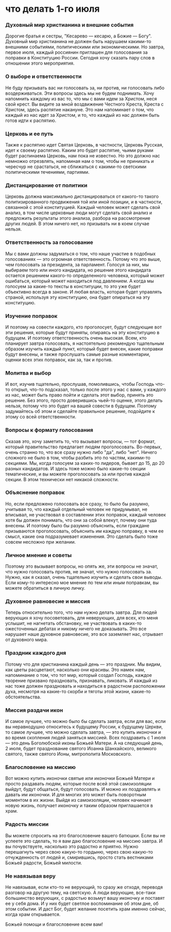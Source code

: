 # что делать 1-го июля

### Духовный мир христианина и внешние события  
Дорогие братья и сестры, "Кесарево — кесарю, а Божие — Богу". Духовный мир христианина не должен быть нарушаем какими-то внешними событиями, политическими или экономическими. Но завтра, первое июля, каждый россиянин приглашен для голосования за поправки в Конституцию России. Сегодня хочу сказать пару слов в отношении этого мероприятия.  

### О выборе и ответственности  
Не буду призывать вас ни голосовать за, ни против, ни голосовать либо воздерживаться. Эти вопросы здесь мы не будем поднимать. Хочу напомнить каждому из вас то, что мы с вами идем за Христом, неся свой крест. Вы видите за мной воздвижение Честного Креста, Креста с Христом, здесь распятие накануне. Это нам напоминает о том, что каждый из нас идет за Христом, и то, что каждый из нас должен быть готов идти к распятию.  

### Церковь и ее путь  
Также к распятию идет Святая Церковь, в частности, Церковь Русская, идет к своему распятию. Каким это будет распятие, чьими руками будет распинаема Церковь, нам пока не известно. Но это должно нас немножко отрезвлять, напоминая нам о том, чтобы не приникать и чересчур не срастаться, не сближаться с какими-то светскими политическими течениями, партиями.  

### Дистанцирование от политики  
Церковь должна максимально дистанцироваться от какого-то такого политизированного продвижения той или иной позиции, и в частности, связанной с этой конституцией. Каждый человек может сделать свой анализ, в том числе церковные люди могут сделать свой анализ и предложить результаты этого анализа, разбора на рассмотрение других людей. В этом ничего нет, но призывать ни в коем случае нельзя.  

### Ответственность за голосование  
Мы с вами должны задуматься о том, что наше участие в подобных голосованиях — это огромная ответственность. Потому что это выше, чем голосовать за президента, за парламент. Голосуя за них, мы выбираем того или иного кандидата, но решение этого кандидата остается решением какого-то определенного человека, который может ошибаться, который может находиться под давлением. А когда мы голосуем за какие-то тексты в конституции, то это уже будет объективно всегда в законе. И любая власть, которая будет управлять страной, используя эту конституцию, она будет опираться на эту конституцию.  

### Изучение поправок  
И поэтому на совести каждого, кто проголосует, будут следующие вот эти решения, которые будут приняты, опираясь на эту конституцию в будущем. И поэтому ответственность очень высокая. Всем, кто планирует завтра голосовать, я настоятельно рекомендую тщательным образом изучить каждый пункт, который будет внесен, какие поправки будут внесены, и также прослушать самые разные комментарии, оценки всех этих поправок, как за, так и против.  

### Молитва и выбор  
И вот, изучив тщательно, прослушав, помолившись, чтобы Господь что-то открыл, что-то подсказал, только после этого у нас с вами, у каждого из нас, может быть право пойти и сделать этот выбор, принять это решение. Без этого, просто доверившись чьей-то оценке, этого делать нельзя, потому что это будет на вашей совести в будущем. Поэтому задумайтесь об этом и сделайте правильное решение, подойдите к этому со всей ответственности.  

### Вопросы к формату голосования  
Сказав это, хочу заметить то, что вызывает вопросы, — тот формат, который правительство предлагает людям проголосовать. Во-первых, очень странно то, что все сразу нужно либо "да", либо "нет". Ничего сложного не было в том, чтобы разбить это по частям, какими-то секциями. Мы, когда голосуем за каких-то лидеров, бывает до 15, до 20 разных кандидатов. И здесь тоже можно было какие-то секции тематические, и вы можете проголосовать за или против каждой секции. В этом технически нет никакой сложности.  

### Объяснение поправок  
Но, если предложено голосовать все сразу, то было бы разумно, учитывая то, что каждый отдельный человек не придумывал, не вписывал, не участвовал в составлении этих поправок, каждый человек хотя бы должен понимать, что они за собой влекут, почему они туда внесены. И поэтому было бы разумно объяснить, если граждане призываются проголосовать, объяснить им каждую поправку, в чем ее смысл, какие она подразумевает изменения. Это сделать было тоже совсем несложно при желании.  

### Личное мнение и советы  
Поэтому это вызывает вопросы, но опять же, эти вопросы не значат, что нужно голосовать против, не значат, что нужно голосовать за. Нужно, как я сказал, очень тщательно изучить и сделать свои выводы. Если кому-то интересно мое мнение по тем или иным поправкам, вы можете обратиться в личную личку.  

### Духовное равновесие и миссия  
Теперь относительно того, что нам нужно делать завтра. Для людей верующих я хочу посоветовать, для неверующих, для всех, кто меня услышит, не нагнетать обстановку, не участвовать в каких-то ожесточенных дебатах и никому ничего не доказывать. Это все нарушает наше духовное равновесие, это все заземляет нас, отрывает от духовного мира.  

### Праздник каждого дня  
Потому что для христианина каждый день — это праздник. Мы видим, как цветы расцветают, насколько они красивы. Это намек нам, напоминание о том, что тот мир, который создал Господь, каждое творение призвано праздновать, признавать, ликовать. И каждый из нас тоже должен праздновать и находиться в радостном расположении духа, несмотря на какие-то скорби и тяготы этой жизни, какие-то обстоятельства.  

### Миссия раздачи икон  
И самое лучшее, что можно было бы сделать завтра, если для вас, если вы неравнодушно относитесь к будущему России, к будущему Церкви, то самое лучшее, что можно сделать завтра, — это купить иконочки и во время скопления людей заняться миссией. Всех поздравить с 1 июля — это день Боголюбской иконы Божьей Матери. А на следующий день, 2 июля, будет празднование святого Иоанна Шанхайского, великого святого, также святого Ионы, митрополита Московского.  

### Благословение на миссию  
Вот можно купить иконочки святые или иконочки Божьей Матери и просто раздавать людям, которые после всей этой самоизоляции выйдут, будут общаться, будут голосовать. И можно их поздравлять и давать им иконочки. И для многих это может быть поворотным моментом в их жизни. Выйдя из самоизоляции, человек начинает новую жизнь, получает иконочку и таким образом приглашается в храм.  

### Радость миссии  
Вы можете спросить на это благословение вашего батюшки. Если вы не успеете это сделать, то я вам даю благословение на миссию завтра. И вы почувствуете, насколько это радостно и приятно. Нужно перешагнуть через свою какую-то гордыню, через свою какую-то отчужденность от людей и, смирившись, просто стать вестниками Божьей радости, Божьей милости.  

### Не навязывая веру  
Не навязывая, если кто-то не верующий, то сразу же отходя, переводя разговор на другую тему, на светскую. А люди верующие, все-таки большинство верующих, с радостью возьмут вашу иконочку и поставят ее у себя дома. И у них будет светлое воспоминание об этом дне, об этом событии. И даст Бог, будет желание посетить храм именно сейчас, когда храм открывается.  

Божьей помощи и благословение всем вам!

